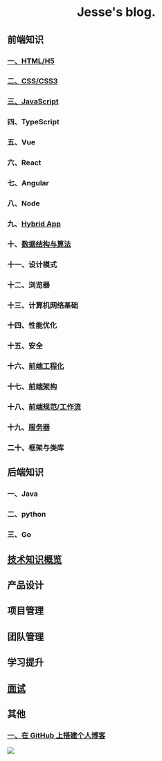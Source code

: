 # <center>Jesse's blog.</center>

## 前端知识

### [一、HTML/H5](./1.HTML/index.md)

### [二、CSS/CSS3](./2.CSS/index.md)

### [三、JavaScript](./3.JavaScript/index.md)

### 四、TypeScript

### 五、Vue

### 六、React

### 七、Angular

### 八、Node

### 九、[Hybrid App](9.Hybrid%20App/index.md)

### 十、[数据结构与算法](9.数据结构与算法/index.md)

### 十一、设计模式

### 十二、浏览器

### 十三、计算机网络基础

### 十四、性能优化

### 十五、安全

### 十六、[前端工程化](./15.前端工程化/index.md)

### 十七、[前端架构](./14.前端架构/index.md)

### 十八、[前端规范/工作流](./16.前端规范/index.md)

### 十九、[服务器](18.服务器/index.md)

### 二十、框架与类库

## 后端知识

### 一、Java

### 二、python

### 三、Go

## [技术知识概览](技术知识概览/index.md)

## 产品设计

## 项目管理

## 团队管理

## 学习提升

## [面试](面试/index.md)

## 其他

### [一、在 GitHub 上搭建个人博客](其他/1.在GitHub上搭建个人博客/index.md)

![](../blog/images/前端知识图谱.awebp)
